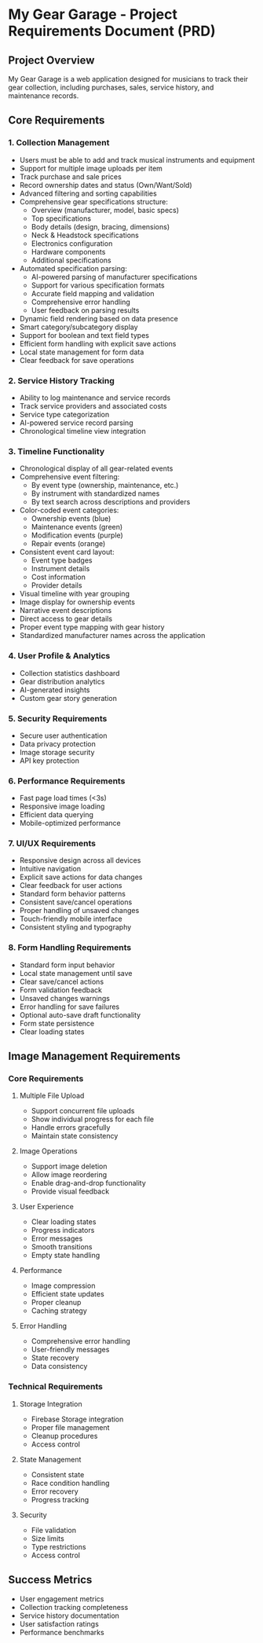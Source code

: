 # My Gear Garage - Project Requirements Document (PRD)

## Project Overview
My Gear Garage is a web application designed for musicians to track their gear collection, including purchases, sales, service history, and maintenance records.

## Core Requirements

### 1. Collection Management
- Users must be able to add and track musical instruments and equipment
- Support for multiple image uploads per item
- Track purchase and sale prices
- Record ownership dates and status (Own/Want/Sold)
- Advanced filtering and sorting capabilities
- Comprehensive gear specifications structure:
  - Overview (manufacturer, model, basic specs)
  - Top specifications
  - Body details (design, bracing, dimensions)
  - Neck & Headstock specifications
  - Electronics configuration
  - Hardware components
  - Additional specifications
- Automated specification parsing:
  - AI-powered parsing of manufacturer specifications
  - Support for various specification formats
  - Accurate field mapping and validation
  - Comprehensive error handling
  - User feedback on parsing results
- Dynamic field rendering based on data presence
- Smart category/subcategory display
- Support for boolean and text field types
- Efficient form handling with explicit save actions
- Local state management for form data
- Clear feedback for save operations

### 2. Service History Tracking
- Ability to log maintenance and service records
- Track service providers and associated costs
- Service type categorization
- AI-powered service record parsing
- Chronological timeline view integration

### 3. Timeline Functionality
- Chronological display of all gear-related events
- Comprehensive event filtering:
  - By event type (ownership, maintenance, etc.)
  - By instrument with standardized names
  - By text search across descriptions and providers
- Color-coded event categories:
  - Ownership events (blue)
  - Maintenance events (green)
  - Modification events (purple)
  - Repair events (orange)
- Consistent event card layout:
  - Event type badges
  - Instrument details
  - Cost information
  - Provider details
- Visual timeline with year grouping
- Image display for ownership events
- Narrative event descriptions
- Direct access to gear details
- Proper event type mapping with gear history
- Standardized manufacturer names across the application

### 4. User Profile & Analytics
- Collection statistics dashboard
- Gear distribution analytics
- AI-generated insights
- Custom gear story generation

### 5. Security Requirements
- Secure user authentication
- Data privacy protection
- Image storage security
- API key protection

### 6. Performance Requirements
- Fast page load times (<3s)
- Responsive image loading
- Efficient data querying
- Mobile-optimized performance

### 7. UI/UX Requirements
- Responsive design across all devices
- Intuitive navigation
- Explicit save actions for data changes
- Clear feedback for user actions
- Standard form behavior patterns
- Consistent save/cancel operations
- Proper handling of unsaved changes
- Touch-friendly mobile interface
- Consistent styling and typography

### 8. Form Handling Requirements
- Standard form input behavior
- Local state management until save
- Clear save/cancel actions
- Form validation feedback
- Unsaved changes warnings
- Error handling for save failures
- Optional auto-save draft functionality
- Form state persistence
- Clear loading states

## Image Management Requirements

### Core Requirements
1. Multiple File Upload
   - Support concurrent file uploads
   - Show individual progress for each file
   - Handle errors gracefully
   - Maintain state consistency

2. Image Operations
   - Support image deletion
   - Allow image reordering
   - Enable drag-and-drop functionality
   - Provide visual feedback

3. User Experience
   - Clear loading states
   - Progress indicators
   - Error messages
   - Smooth transitions
   - Empty state handling

4. Performance
   - Image compression
   - Efficient state updates
   - Proper cleanup
   - Caching strategy

5. Error Handling
   - Comprehensive error handling
   - User-friendly messages
   - State recovery
   - Data consistency

### Technical Requirements
1. Storage Integration
   - Firebase Storage integration
   - Proper file management
   - Cleanup procedures
   - Access control

2. State Management
   - Consistent state
   - Race condition handling
   - Error recovery
   - Progress tracking

3. Security
   - File validation
   - Size limits
   - Type restrictions
   - Access control

## Success Metrics
- User engagement metrics
- Collection tracking completeness
- Service history documentation
- User satisfaction ratings
- Performance benchmarks 
